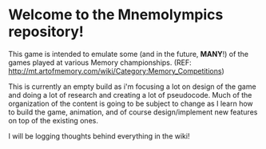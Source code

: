 # Welcome to the Mnemolympics repository!

This game is intended to emulate some (and in the future, **MANY**!) of the games played at various Memory championships. (REF: http://mt.artofmemory.com/wiki/Category:Memory_Competitions)

This is currently an empty build as i'm focusing a lot on design of the game and doing a lot of research and creating a lot of pseudocode. Much of the organization of the content is going to be subject to change as I learn how to build the game, animation, and of course design/implement new features on top of the existing ones.

I will be logging thoughts behind everything in the wiki!